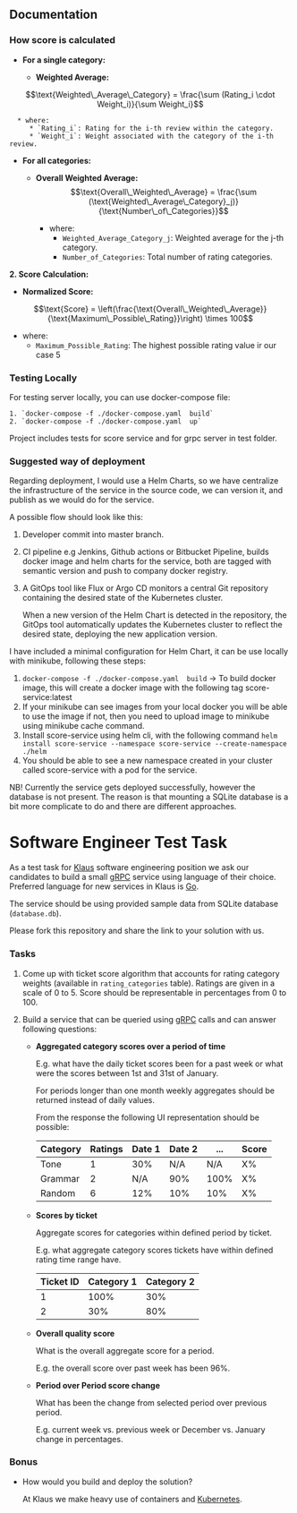 ## Documentation

### How score is calculated

* **For a single category:**

   - **Weighted Average:** 

$$\text{Weighted\_Average\_Category} = \frac{\sum (Rating_i \cdot Weight_i)}{\sum Weight_i}$$

      * where:
         * `Rating_i`: Rating for the i-th review within the category.
         * `Weight_i`: Weight associated with the category of the i-th review.

* **For all categories:**

   - **Overall Weighted Average:**
$$\text{Overall\_Weighted\_Average} = \frac{\sum (\text{Weighted\_Average\_Category}_j)}{\text{Number\_of\_Categories}}$$

      * where:
         * `Weighted_Average_Category_j`: Weighted average for the j-th category.
         * `Number_of_Categories`: Total number of rating categories.

**2. Score Calculation:**

* **Normalized Score:** 

$$\text{Score} = \left(\frac{\text{Overall\_Weighted\_Average}}{\text{Maximum\_Possible\_Rating}}\right) \times 100$$

   * where:
      * `Maximum_Possible_Rating`: The highest possible rating value ir our case 5

### Testing Locally

For testing server locally, you can use docker-compose file:

    1. `docker-compose -f ./docker-compose.yaml  build`
    2. `docker-compose -f ./docker-compose.yaml  up`

Project includes tests for score service and for grpc server in test folder.

### Suggested way of deployment

Regarding deployment, I would use a Helm Charts, so we have centralize the infrastructure of the service in the source code, we can version it, and publish as we would do for the service.

A possible flow should look like this:
   
1. Developer commit into master branch.
2. CI pipeline e.g Jenkins, Github actions or Bitbucket Pipeline, builds docker image and helm charts for the service, both are tagged with semantic version and push to company docker registry.
3. A GitOps tool like Flux or Argo CD monitors a central Git repository containing the desired state of the Kubernetes cluster.

    When a new version of the Helm Chart is detected in the repository, the GitOps tool automatically updates the Kubernetes cluster to reflect the desired state, deploying the new application version.

I have included a minimal configuration for Helm Chart, it can be use locally with minikube, following these steps:

1. `docker-compose -f ./docker-compose.yaml  build` -> To build docker image, this will create a docker image with the following tag score-service:latest
2.  If your minikube can see images from your local docker you will be able to use the image if not, then you need to upload image to minikube using minikube cache command.
3.  Install score-service using helm cli, with the following command `helm install score-service --namespace score-service --create-namespace ./helm`
4.  You should be able to see a new namespace created in your cluster called score-service with a pod for the service.

NB! Currently the service gets deployed successfully, however the database is not present. The reason is that mounting a SQLite database is a bit more complicate to do and there are different approaches.



# Software Engineer Test Task

As a test task for [Klaus](https://www.klausapp.com) software engineering position we ask our candidates to build a small [gRPC](https://grpc.io) service using language of their choice. Preferred language for new services in Klaus is [Go](https://golang.org).

The service should be using provided sample data from SQLite database (`database.db`).

Please fork this repository and share the link to your solution with us.

### Tasks

1. Come up with ticket score algorithm that accounts for rating category weights (available in `rating_categories` table). Ratings are given in a scale of 0 to 5. Score should be representable in percentages from 0 to 100. 

2. Build a service that can be queried using [gRPC](https://grpc.io/docs/tutorials/basic/go/) calls and can answer following questions:

    * **Aggregated category scores over a period of time**
    
        E.g. what have the daily ticket scores been for a past week or what were the scores between 1st and 31st of January.

        For periods longer than one month weekly aggregates should be returned instead of daily values.

        From the response the following UI representation should be possible:

        | Category | Ratings | Date 1 | Date 2 | ... | Score |
        |----|----|----|----|----|----|
        | Tone | 1 | 30% | N/A | N/A | X% |
        | Grammar | 2 | N/A | 90% | 100% | X% |
        | Random | 6 | 12% | 10% | 10% | X% |

    * **Scores by ticket**

        Aggregate scores for categories within defined period by ticket.

        E.g. what aggregate category scores tickets have within defined rating time range have.

        | Ticket ID | Category 1 | Category 2 |
        |----|----|----|
        | 1   |  100%  |  30%  |
        | 2   |  30%  |  80%  |

    * **Overall quality score**

        What is the overall aggregate score for a period.

        E.g. the overall score over past week has been 96%.

    * **Period over Period score change**

        What has been the change from selected period over previous period.

        E.g. current week vs. previous week or December vs. January change in percentages.


### Bonus

* How would you build and deploy the solution?

    At Klaus we make heavy use of containers and [Kubernetes](https://kubernetes.io).
